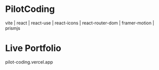 # PilotCoding

vite |
react |
react-use |
react-icons |
react-router-dom |
framer-motion |
prismjs

# Live Portfolio

pilot-coding.vercel.app
